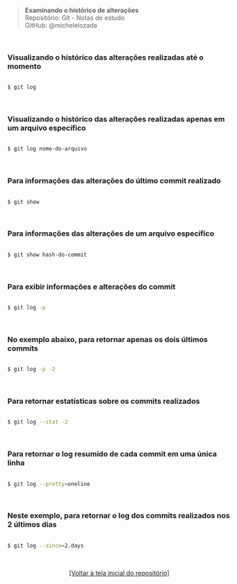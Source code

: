 > **Examinando o histórico de alterações**  
> Repositório: Git - Notas de estudo  
> GitHub: @michelelozada
&nbsp;
     
&nbsp;  

### Visualizando o histórico das alterações realizadas até o momento
```bash

$ git log   
```

&nbsp;

### Visualizando o histórico das alterações realizadas apenas em um arquivo específico
```bash

$ git log nome-do-arquivo  
```

&nbsp;

### Para informações das alterações do último commit realizado
```bash

$ git show
```

&nbsp;

### Para informações das alterações de um arquivo específico
```bash

$ git show hash-do-commit  
```

&nbsp;

### Para exibir informações e alterações do commit
```bash

$ git log -p  
```

&nbsp;

### No exemplo abaixo, para retornar apenas os dois últimos commits
```bash

$ git log -p -2  
```

&nbsp;

### Para retornar estatísticas sobre os commits realizados
```bash

$ git log --stat -2  
```

&nbsp;

### Para retornar o log resumido de cada commit em uma única linha
```bash

$ git log --pretty=oneline
```

&nbsp;

### Neste exemplo, para retornar o log dos commits realizados nos 2 últimos dias
```bash

$ git log --since=2.days 
```

&nbsp; 

<div align="center">
<a href="https://github.com/michelelozada/Git-Study-Notes">[Voltar à tela inicial do repositório]</a>
</div>